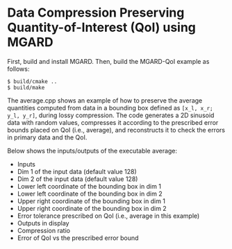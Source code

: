 # Data Compression Preserving Quantity-of-Interest (QoI) using MGARD

First, build and install MGARD. Then, build the MGARD-QoI example as follows:

```
$ build/cmake ..
$ build/make
```

The average.cpp shows an example of how to preserve the average quantities computed from data in a bounding box defined as `[x_l, x_r; y_l, y_r]`, during lossy compression. The code generates a 2D sinusoid data with random values, compresses it according to the prescribed error bounds placed on QoI (i.e., average), and reconstructs it to check the errors in primary data and the QoI.  

Below shows the inputs/outputs of the executable average:

* Inputs
 * Dim 1 of the input data (default value 128)
 * Dim 2 of the input data (default value 128)
 * Lower left coordinate of the bounding box in dim 1
 * Lower left coordinate of the bounding box in dim 2
 * Upper right coordinate of the bounding box in dim 1
 * Upper right coordinate of the bounding box in dim 2
 * Error tolerance prescribed on QoI (i.e., average in this example)
* Outputs in display
 * Compression ratio
 * Error of QoI vs the prescribed error bound 
